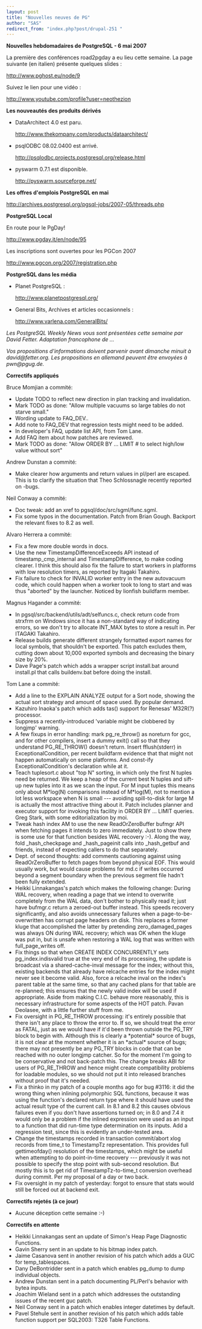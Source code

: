 ```yaml
---
layout: post
title: "Nouvelles neuves de PG"
author: "SAS"
redirect_from: "index.php?post/drupal-251 "
---
```



<p><strong>Nouvelles hebdomadaires de PostgreSQL - 6 mai 2007</strong></p>

<p>La première des conférences road2pgday a eu lieu cette semaine. La page suivante (en italien) présente quelques slides&nbsp;:

<a target="_blank" href="http://www.pghost.eu/node/9">http://www.pghost.eu/node/9</a><br />

Suivez le lien pour une vidéo :

<a target="_blank" href="http://www.youtube.com/profile?user=neothezion">http://www.youtube.com/profile?user=neothezion</a></p>

<!--more-->


<strong>Les nouveautés des produits dérivés</strong>

<ul>

<li>DataArchitect 4.0 est paru.

<a target="_blank" href="http://www.thekompany.com/products/dataarchitect/">http://www.thekompany.com/products/dataarchitect/</a></li>

<li>psqlODBC 08.02.0400 est arrivé.

<a target="_blank" href="http://psqlodbc.projects.postgresql.org/release.html">http://psqlodbc.projects.postgresql.org/release.html</a></li>

<li>pyswarm 0.7.1 est disponible.

<a target="_blank" href="http://pyswarm.sourceforge.net/">http://pyswarm.sourceforge.net/</a></li>

</ul>

<p><strong>Les offres d'emplois PostgreSQL en mai</strong></p>

<p><a target="_blank" href="http://archives.postgresql.org/pgsql-jobs/2007-05/threads.php">http://archives.postgresql.org/pgsql-jobs/2007-05/threads.php</a></p>

<p><strong>PostgreSQL Local</strong></p>

<p>En route pour le PgDay!

<a target="_blank" href="http://www.pgday.it/en/node/95">http://www.pgday.it/en/node/95</a></p>

<p>Les inscriptions sont ouvertes pour les PGCon 2007

<a target="_blank" href="http://www.pgcon.org/2007/registration.php">http://www.pgcon.org/2007/registration.php</a></p>

<p><strong>PostgreSQL dans les média</strong></p>

<ul>

<li>Planet PostgreSQL&nbsp;:

<a target="_blank" href="http://www.planetpostgresql.org/">http://www.planetpostgresql.org/</a></li>

<li>General Bits, Archives et articles occasionnels&nbsp;:

<a target="_blank" href="http://www.varlena.com/GeneralBits/">http://www.varlena.com/GeneralBits/</a></li>

</ul>

<p><em>Les PostgreSQL Weekly News vous sont présentées cette semaine par David Fetter. Adaptation francophone de ...</em></p>

<p><em>Vos propositions d'informations doivent parvenir avant dimanche minuit à david@fetter.org. Les propositions en allemand peuvent être envoyées à pwn@pgug.de.</em></p>

<p><strong>Correctifs appliqués</strong></p>

<p>Bruce Momjian a commité: </p>

<ul>

<li>Update TODO to reflect new direction in plan tracking and invalidation.</li>

<li>Mark TODO as done: "Allow multiple vacuums so large tables do not starve small." </li>

<li>Wording update to FAQ_DEV.. </li>

<li>Add note to FAQ_DEV that regression tests might need to be added. </li>

<li>In developer's FAQ, update list API, from Tom Lane. </li>

<li>Add FAQ item about how patches are reviewed. </li>

<li>Mark TODO as done: "Allow ORDER BY ... LIMIT # to select high/low value without sort" </li>

</ul>

<p>Andrew Dunstan a commité: </p>

<ul>

<li>Make clearer how arguments and return values in pl/perl are escaped. This is to clarify the situation that Theo Schlossnagle recently reported on -bugs. </li>

</ul>

<p>Neil Conway a commité: </p>

<ul>

<li>Doc tweak: add an xref to pgsql/doc/src/sgml/func.sgml. </li>

<li>Fix some typos in the documentation. Patch from Brian Gough. Backport the relevant fixes to 8.2 as well. </li>

</ul>

<p>Alvaro Herrera a commité: </p>

<ul>

<li>Fix a few more double words in docs. </li>

<li>Use the new TimestampDifferenceExceeds API instead of timestamp_cmp_internal and TimestampDifference, to make coding clearer. I think this should also fix the failure to start workers in platforms with low resolution timers, as reported by Itagaki Takahiro. </li>

<li>Fix failure to check for INVALID worker entry in the new autovacuum code, which could happen when a worker took to long to start and was thus "aborted" by the launcher. Noticed by lionfish buildfarm member. </li>

</ul>

<p>Magnus Hagander a commité: </p>

<ul>

<li>In pgsql/src/backend/utils/adt/selfuncs.c, check return code from strxfrm on Windows since it has a non-standard way of indicating errors, so we don't try to allocate INT_MAX bytes to store a result in. Per ITAGAKI Takahiro. </li>

<li>Release builds generate different strangely formatted export names for local symbols, that shouldn't be exported. This patch excludes them, cutting down about 10,000 exported symbols and decreasing the binary size by 20%. </li>

<li>Dave Page's patch which adds a wrapper script install.bat around install.pl that calls buildenv.bat before doing the install. </li>

</ul>

<p>Tom Lane a commité: </p>

<ul>

<li>Add a line to the EXPLAIN ANALYZE output for a Sort node, showing the actual sort strategy and amount of space used. By popular demand. </li>

<li>Kazuhiro Inaoka's patch which adds tas() support for Renesas' M32R(?) processor.</li>

<li>Suppress a recently-introduced 'variable might be clobbered by longjmp' warning. </li>

<li>A few fixups in error handling: mark pg_re_throw() as noreturn for gcc, and for other compilers, insert a dummy exit() call so that they understand PG_RE_THROW() doesn't return. Insert fflush(stderr) in ExceptionalCondition, per recent buildfarm evidence that that might not happen automatically on some platforms. And const-ify ExceptionalCondition's declaration while at it.</li>

<li>Teach tuplesort.c about "top N" sorting, in which only the first N tuples need be returned. We keep a heap of the current best N tuples and sift-up new tuples into it as we scan the input. For M input tuples this means only about M*log(N) comparisons instead of M*log(M), not to mention a lot less workspace when N is small --- avoiding spill-to-disk for large M is actually the most attractive thing about it. Patch includes planner and executor support for invoking this facility in ORDER BY ... LIMIT queries. Greg Stark, with some editorialization by moi. </li>

<li>Tweak hash index AM to use the new ReadOrZeroBuffer bufmgr API when fetching pages it intends to zero immediately. Just to show there is some use for that function besides WAL recovery :-). Along the way, fold _hash_checkpage and _hash_pageinit calls into _hash_getbuf and friends, instead of expecting callers to do that separately. </li>

<li>Dept. of second thoughts: add comments cautioning against using ReadOrZeroBuffer to fetch pages from beyond physical EOF. This would usually work, but would cause problems for md.c if writes occurred beyond a segment boundary when the previous segment file hadn't been fully extended. </li>

<li>Heikki Linnakangas's patch which makes the following change: During WAL recovery, when reading a page that we intend to overwrite completely from the WAL data, don't bother to physically read it; just have bufmgr.c return a zeroed-out buffer instead. This speeds recovery significantly, and also avoids unnecessary failures when a page-to-be-overwritten has corrupt page headers on disk. This replaces a former kluge that accomplished the latter by pretending zero_damaged_pages was always ON during WAL recovery; which was OK when the kluge was put in, but is unsafe when restoring a WAL log that was written with full_page_writes off. </li>

<li>Fix things so that when CREATE INDEX CONCURRENTLY sets pg_index.indisvalid true at the very end of its processing, the update is broadcast via a shared-cache-inval message for the index; without this, existing backends that already have relcache entries for the index might never see it become valid. Also, force a relcache inval on the index's parent table at the same time, so that any cached plans for that table are re-planned; this ensures that the newly valid index will be used if appropriate. Aside from making C.I.C. behave more reasonably, this is necessary infrastructure for some aspects of the HOT patch. Pavan Deolasee, with a little further stuff from me. </li>

<li>Fix oversight in PG_RE_THROW processing: it's entirely possible that there isn't any place to throw the error to. If so, we should treat the error as FATAL, just as we would have if it'd been thrown outside the PG_TRY block to begin with. Although this is clearly a *potential* source of bugs, it is not clear at the moment whether it is an *actual* source of bugs; there may not presently be any PG_TRY blocks in code that can be reached with no outer longjmp catcher. So for the moment I'm going to be conservative and not back-patch this. The change breaks ABI for users of PG_RE_THROW and hence might create compatibility problems for loadable modules, so we should not put it into released branches without proof that it's needed. </li>

<li>Fix a thinko in my patch of a couple months ago for bug #3116: it did the wrong thing when inlining polymorphic SQL functions, because it was using the function's declared return type where it should have used the actual result type of the current call. In 8.1 and 8.2 this causes obvious failures even if you don't have assertions turned on; in 8.0 and 7.4 it would only be a problem if the inlined expression were used as an input to a function that did run-time type determination on its inputs. Add a regression test, since this is evidently an under-tested area. </li>

<li>Change the timestamps recorded in transaction commit/abort xlog records from time_t to TimestampTz representation. This provides full gettimeofday() resolution of the timestamps, which might be useful when attempting to do point-in-time recovery --- previously it was not possible to specify the stop point with sub-second resolution. But mostly this is to get rid of TimestampTz-to-time_t conversion overhead during commit. Per my proposal of a day or two back. </li>

<li>Fix oversight in my patch of yesterday: forgot to ensure that stats would still be forced out at backend exit. </li>

</ul>

<p><strong>Correctifs rejetés (à ce jour)</strong></p>

<ul>

<li>

Aucune déception cette semaine :-) </li>

</ul>

<p><strong>Correctifs en attente</strong></p>

<ul>

<li>Heikki Linnakangas sent an update of Simon's Heap Page Diagnostic Functions. </li>

<li>Gavin Sherry sent in an update to his bitmap index patch. </li>

<li>Jaime Casanova sent in another revision of his patch which adds a GUC for temp_tablespaces. </li>

<li>Dany DeBontridder sent in a patch which enables pg_dump to dump individual objects. </li>

<li>Andrew Dunstan sent in a patch documenting PL/Perl's behavior with bytea inputs. </li>

<li>Joachim Wieland sent in a patch which addresses the outstanding issues of the recent guc patch. </li>

<li>Neil Conway sent in a patch which enables integer datetimes by default. </li>

<li>Pavel Stehule sent in another revision of his patch which adds table function support per SQL2003: T326 Table Functions. </li>

</ul>
